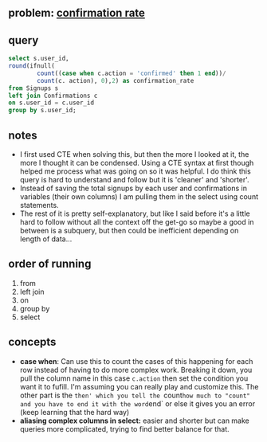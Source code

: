 ## problem: [confirmation rate](https://leetcode.com/problems/confirmation-rate/description/?envType=study-plan-v2&envId=top-sql-50)

## query

```sql
select s.user_id,
round(ifnull(
        count((case when c.action = 'confirmed' then 1 end))/
        count(c. action), 0),2) as confirmation_rate
from Signups s 
left join Confirmations c 
on s.user_id = c.user_id
group by s.user_id;
```

## notes
- I first used CTE when solving this, but then the more I looked at it, the more I thought it can be condensed. Using a CTE syntax at first though helped me process what was going on so it was helpful. I do think this query is hard to understand and follow but it is 'cleaner' and 'shorter'.
- Instead of saving the total signups by each user and confirmations in variables (their own columns) I am pulling them in the select using count statements.
- The rest of it is pretty self-explanatory, but like I said before it's a little hard to follow without all the context off the get-go so maybe a good in between is a subquery, but then could be inefficient depending on length of data...

## order of running 
1. from
2. left join
3. on
4. group by
5. select 

## concepts 
- **case when**: Can use this to count the cases of this happening for each row instead of having to do more complex work. Breaking it down, you pull the column name in this case `c.action` then set the condition you want it to fufill. I'm assuming you can really play and customize this. The other part is the `then' which you tell the `count` how much to "count" and you have to end it with the word `end` or else it gives you an error (keep learning that the hard way)
- **aliasing complex columns in select:** easier and shorter but can make queries more complicated, trying to find better balance for that. 
